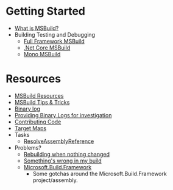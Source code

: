# Getting Started

 * [What is MSBuild?](https://docs.microsoft.com/en-us/visualstudio/msbuild/msbuild)
 * Building Testing and Debugging
   * [Full Framework MSBuild](Building-Testing-and-Debugging-on-Full-Framework-MSBuild.md)
   * [.Net Core MSBuild](Building-Testing-and-Debugging-on-.Net-Core-MSBuild.md)
   * [Mono MSBuild](Building-Testing-and-Debugging-on-Mono-MSBuild.md)

# Resources
 * [MSBuild Resources](MSBuild-Resources.md)
 * [MSBuild Tips & Tricks](MSBuild-Tips-&-Tricks.md)
 * [Binary log](Binary-Log.md)
 * [Providing Binary Logs for investigation](Providing-Binary-Logs.md)
 * [Contributing Code](Contributing-Code.md)
 * [Target Maps](Target-Maps.md)
 * Tasks
   * [ResolveAssemblyReference](ResolveAssemblyReference.md)
 * Problems?
   * [Rebuilding when nothing changed](Rebuilding-when-nothing-changed.md)
   * [Something's wrong in my build](Something's-wrong-in-my-build.md)
   * [Microsoft.Build.Framework](Microsoft.Build.Framework.md)
     *  Some gotchas around the Microsoft.Build.Framework project/assembly.

